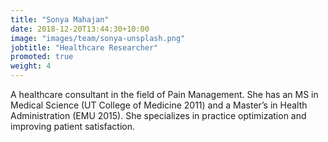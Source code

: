 ```yaml
---
title: "Sonya Mahajan"
date: 2018-12-20T13:44:30+10:00
image: "images/team/sonya-unsplash.png"
jobtitle: "Healthcare Researcher"
promoted: true
weight: 4
---
```


A healthcare consultant in the field of Pain Management. She has an MS in Medical Science (UT College of Medicine 2011) and a Master’s in Health Administration (EMU 2015). She specializes in practice optimization and improving patient satisfaction.
